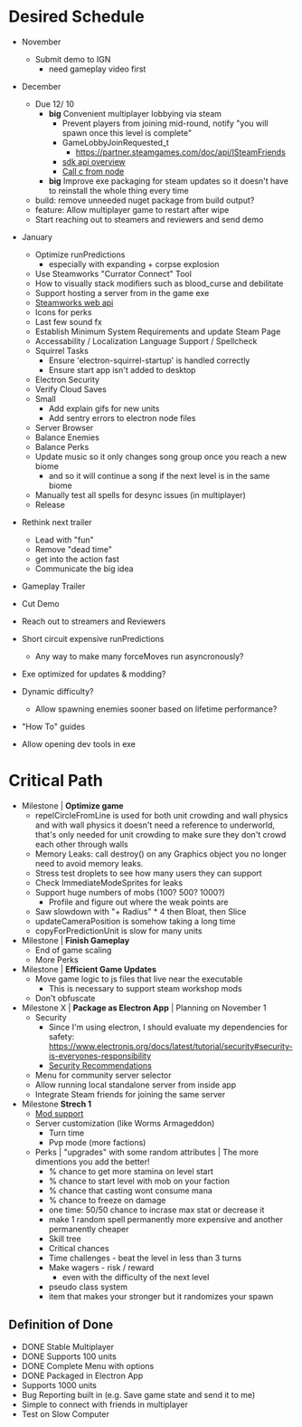 # Desired Schedule
- November
    - Submit demo to IGN
        - need gameplay video first
- December
    - Due 12/ 10
        - **big** Convenient multiplayer lobbying via steam
            - Prevent players from joining mid-round, notify "you will spawn once this level is complete"
            - GameLobbyJoinRequested_t
                - https://partner.steamgames.com/doc/api/ISteamFriends
            - [sdk api overview](https://partner.steamgames.com/doc/sdk/api)
            - [Call c from node](https://github.com/node-ffi/node-ffi/wiki/Node-FFI-Tutorial)
        - **big** Improve exe packaging for steam updates so it doesn't have to reinstall the whole thing every time
    - build: remove unneeded nuget package from build output?
    - feature: Allow multiplayer game to restart after wipe
    - Start reaching out to steamers and reviewers and send demo
- January
    - Optimize runPredictions
        - especially with expanding + corpse explosion
    - Use Steamworks "Currator Connect" Tool
    - How to visually stack modifiers such as blood_curse and debilitate
    - Support hosting a server from in the game exe
    - [Steamworks web api](https://partner.steamgames.com/doc/webapi_overview)
    - Icons for perks
    - Last few sound fx
    - Establish Minimum System Requirements and update Steam Page
    - Accessability / Localization Language Support / Spellcheck
    - Squirrel Tasks
        - Ensure 'electron-squirrel-startup' is handled correctly
        - Ensure start app isn't added to desktop
    - Electron Security
    - Verify Cloud Saves
    - Small
        - Add explain gifs for new units
        - Add sentry errors to electron node files
    - Server Browser
    - Balance Enemies
    - Balance Perks
    - Update music so it only changes song group once you reach a new biome
        - and so it will continue a song if the next level is in the same biome
    - Manually test all spells for desync issues (in multiplayer)
    - Release
    
- Rethink next trailer
    - Lead with "fun"
    - Remove "dead time"
    - get into the action fast
    - Communicate the big idea
- Gameplay Trailer
- Cut Demo
- Reach out to streamers and Reviewers
- Short circuit expensive runPredictions
    - Any way to make many forceMoves run asyncronously?
- Exe optimized for updates & modding?
- Dynamic difficulty?
    - Allow spawning enemies sooner based on lifetime performance?
- "How To" guides
- Allow opening dev tools in exe
# Critical Path
- Milestone | **Optimize game**
    - repelCircleFromLine is used for both unit crowding and wall physics and with wall physics it doesn't need a reference to underworld, that's only needed for unit crowding to make sure they don't crowd each other through walls
    - Memory Leaks: call destroy() on any Graphics object you no longer need to avoid memory leaks.
    - Stress test droplets to see how many users they can support
    - Check ImmediateModeSprites for leaks
    - Support huge numbers of mobs (100? 500? 1000?)
        - Profile and figure out where the weak points are
    - Saw slowdown with "+ Radius" * 4 then Bloat, then Slice
    - updateCameraPosition is somehow taking a long time
    - copyForPredictionUnit is slow for many units
- Milestone | **Finish Gameplay**
    - End of game scaling
    - More Perks
- Milestone | **Efficient Game Updates**
    - Move game logic to js files that live near the executable
        - This is necessary to support steam workshop mods
    - Don't obfuscate
- Milestone X | **Package as Electron App** | Planning on November 1
    - Security
        - Since I'm using electron, I should evaluate my dependencies for safety: https://www.electronjs.org/docs/latest/tutorial/security#security-is-everyones-responsibility
        - [Security Recommendations](https://www.electronjs.org/docs/latest/tutorial/security#checklist-security-recommendations)
    - Menu for community server selector
    - Allow running local standalone server from inside app
    - Integrate Steam friends for joining the same server
- Milestone **Strech 1**
    - [Mod support](https://partner.steamgames.com/doc/features/workshop)
    - Server customization (like Worms Armageddon)
        - Turn time
        - Pvp mode (more factions)
    - Perks | "upgrades" with some random attributes | The more dimentions you add the better!
        - % chance to get more stamina on level start
        - % chance to start level with mob on your faction
        - % chance that casting wont consume mana
        - % chance to freeze on damage
        - one time: 50/50 chance to incrase max stat or decrease it
        - make 1 random spell permanently more expensive and another permanently cheaper
        - Skill tree
        - Critical chances
        - Time challenges - beat the level in less than 3 turns
        - Make wagers - risk / reward
            - even with the difficulty of the next level
        - pseudo class system
        - item that makes your stronger but it randomizes your spawn

## Definition of Done
- DONE Stable Multiplayer
- DONE Supports 100 units
- DONE Complete Menu with options
- DONE Packaged in Electron App
- Supports 1000 units
- Bug Reporting built in (e.g. Save game state and send it to me)
- Simple to connect with friends in multiplayer
- Test on Slow Computer